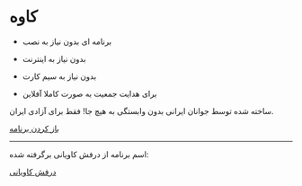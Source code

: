 # کاوه

+ برنامه ای بدون نیاز به نصب

+ بدون نیاز به اینترنت

+ بدون نیاز به سیم کارت

+ برای هدایت جمعیت به صورت کاملا آفلاین

ساخته شده توسط جوانان ایرانی بدون وابستگی به هیچ جا! فقط برای آزادی ایران.

[باز کردن برنامه](https://irjusticekid.github.io/kaveh)

----

اسم برنامه از درفش کاویانی برگرفته شده:

[درفش کاویانی](https://fa.wikipedia.org/wiki/%D8%AF%D8%B1%D9%81%D8%B4_%DA%A9%D8%A7%D9%88%DB%8C%D8%A7%D9%86%DB%8C)
